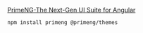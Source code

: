 [PrimeNG-The Next-Gen UI Suite for Angular](https://primeng.org/)

```sh
npm install primeng @primeng/themes
```
